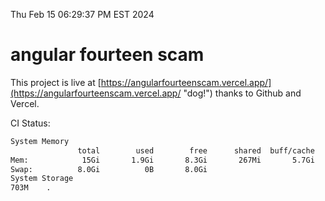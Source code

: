 Thu Feb 15 06:29:37 PM EST 2024

# angular fourteen scam


This project is live at [https://angularfourteenscam.vercel.app/](https://angularfourteenscam.vercel.app/ "dog!") thanks to Github and Vercel.

CI Status: 

```bash
System Memory
               total        used        free      shared  buff/cache   available
Mem:            15Gi       1.9Gi       8.3Gi       267Mi       5.7Gi        13Gi
Swap:          8.0Gi          0B       8.0Gi
System Storage
703M	.
